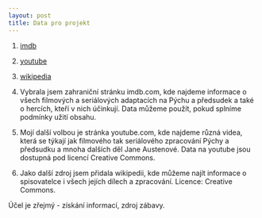 ```yaml
---
layout: post
title: Data pro projekt
---
```


1. [imdb](http://www.imdb.com/?ref_=nv_home)
2. [youtube](https://www.youtube.com/)
3. [wikipedia](https://www.wikipedia.org/)

1. Vybrala jsem zahraniční stránku imdb.com, kde najdeme informace o všech filmových a seriálových adaptacích na Pýchu a předsudek a také o hercích, kteří v nich účinkují. Data můžeme použít, pokud splníme podmínky užití obsahu.
2. Mojí další volbou je stránka youtube.com, kde najdeme různá videa, která se týkají jak filmového tak seriálového zpracování Pýchy a předsudku a mnoha dalších děl Jane Austenové. Data na youtube jsou dostupná pod licencí Creative Commons. 
3. Jako další zdroj jsem přidala wikipedii, kde můžeme najít informace o spisovatelce i všech jejích dílech a zpracování. Licence: Creative Commons.

Účel je zřejmý - získání informací, zdroj zábavy.
